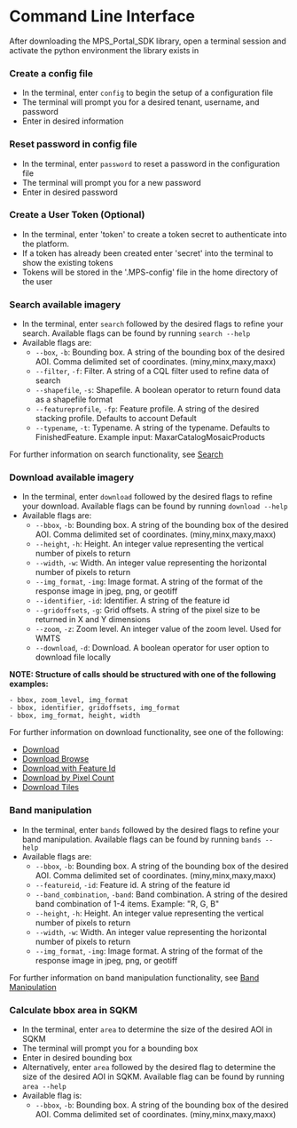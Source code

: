 # Command Line Interface
After downloading the MPS_Portal_SDK library, open a terminal session and activate the python environment the library exists in

### Create a config file
- In the terminal, enter `config` to begin the setup of a configuration file
- The terminal will prompt you for a desired tenant, username, and password
- Enter in desired information

### Reset password in config file
- In the terminal, enter `password` to reset a password in the configuration file
- The terminal will prompt you for a new password
- Enter in desired password

### Create a User Token (Optional)
- In the terminal, enter 'token' to create a token secret to authenticate into the platform.
- If a token has already been created enter 'secret' into the terminal to show the existing tokens
- Tokens will be stored in the '.MPS-config' file in the home directory of the user


### Search available imagery
- In the terminal, enter `search` followed by the desired flags to refine your search. Available flags can be found by running `search --help`
- Available flags are:
  - `--box`, `-b`: Bounding box. A string of the bounding box of the desired AOI. Comma delimited set of coordinates. (miny,minx,maxy,maxx)
  - `--filter`, `-f`: Filter. A string of a CQL filter used to refine data of search
  - `--shapefile`, `-s`: Shapefile. A boolean operator to return found data as a shapefile format
  - `--featureprofile`, `-fp`: Feature profile. A string of the desired stacking profile. Defaults to account Default
  - `--typename`, `-t`: Typename. A string of the typename. Defaults to FinishedFeature. Example input: MaxarCatalogMosaicProducts


For further information on search functionality, see [Search](ogc/image_search.md)

### Download available imagery
- In the terminal, enter `download` followed by the desired flags to refine your download. Available flags can be found by running `download --help`
- Available flags are:
  - `--bbox`, `-b`: Bounding box. A string of the bounding box of the desired AOI. Comma delimited set of coordinates. (miny,minx,maxy,maxx)
  - `--height`, `-h`: Height. An integer value representing the vertical number of pixels to return
  - `--width`, `-w`: Width. An integer value representing the horizontal number of pixels to return
  - `--img_format`, `-img`: Image format. A string of the format of the response image in jpeg, png, or geotiff
  - `--identifier`, `-id`: Identifier. A string of the feature id
  - `--gridoffsets`, `-g`: Grid offsets. A string of the pixel size to be returned in X and Y dimensions
  - `--zoom`, `-z`: Zoom level. An integer value of the zoom level. Used for WMTS
  - `--download`, `-d`: Download. A boolean operator for user option to download file locally
  
**NOTE: Structure of calls should be structured with one of the following examples:**
  
	- bbox, zoom_level, img_format
	- bbox, identifier, gridoffsets, img_format
	- bbox, img_format, height, width

For further information on download functionality, see one of the following:

- [Download](ogc/download_image.md)
- [Download Browse](ogc/download_browse_image.md)
- [Download with Feature Id](ogc/download_image_featureid.md)
- [Download by Pixel Count](ogc/download_image_pixel_count.md)
- [Download Tiles](ogc/download_tiles.md)

### Band manipulation
- In the terminal, enter `bands` followed by the desired flags to refine your band manipulation. Available flags can be found by running `bands --help`
- Available flags are:
  - `--bbox`, `-b`: Bounding box. A string of the bounding box of the desired AOI. Comma delimited set of coordinates. (miny,minx,maxy,maxx)
  - `--featureid`, `-id`: Feature id. A string of the feature id
  - `--band_combination`, `-band`: Band combination. A string of the desired band combination of 1-4 items. Example: "R, G, B"
  - `--height`, `-h`: Height. An integer value representing the vertical number of pixels to return
  - `--width`, `-w`: Width. An integer value representing the horizontal number of pixels to return
  - `--img_format`, `-img`: Image format. A string of the format of the response image in jpeg, png, or geotiff

For further information on band manipulation functionality, see [Band Manipulation](ogc/band_manipulation.md)

### Calculate bbox area in SQKM
- In the terminal, enter `area` to determine the size of the desired AOI in SQKM
- The terminal will prompt you for a bounding box
- Enter in desired bounding box
- Alternatively, enter `area` followed by the desired flag to determine the size of the desired AOI in SQKM. Available flag can be found by running `area --help`
- Available flag is:
  - `--bbox`, `-b`: Bounding box. A string of the bounding box of the desired AOI. Comma delimited set of coordinates. (miny,minx,maxy,maxx)
